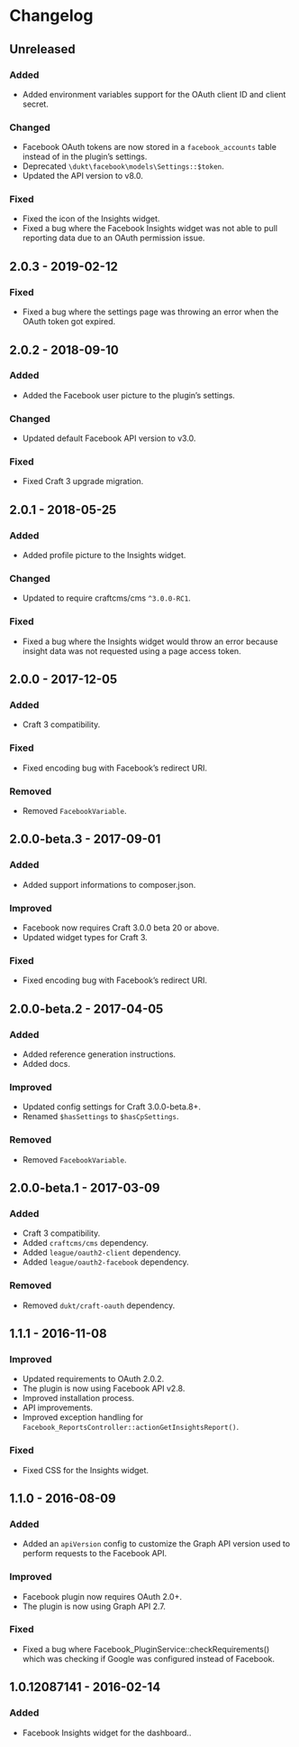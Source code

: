 Changelog
=========

## Unreleased

### Added
- Added environment variables support for the OAuth client ID and client secret.

### Changed
- Facebook OAuth tokens are now stored in a `facebook_accounts` table instead of in the plugin’s settings.
- Deprecated `\dukt\facebook\models\Settings::$token`.
- Updated the API version to v8.0.

### Fixed
- Fixed the icon of the Insights widget.
- Fixed a bug where the Facebook Insights widget was not able to pull reporting data due to an OAuth permission issue.

## 2.0.3 - 2019-02-12

### Fixed
- Fixed a bug where the settings page was throwing an error when the OAuth token got expired.

## 2.0.2 - 2018-09-10

### Added
- Added the Facebook user picture to the plugin’s settings.

### Changed
- Updated default Facebook API version to v3.0.

### Fixed
- Fixed Craft 3 upgrade migration.

## 2.0.1 - 2018-05-25

### Added
- Added profile picture to the Insights widget.

### Changed
- Updated to require craftcms/cms `^3.0.0-RC1`.

### Fixed
- Fixed a bug where the Insights widget would throw an error because insight data was not requested using a page access token.

## 2.0.0 - 2017-12-05

### Added 
- Craft 3 compatibility.

### Fixed
- Fixed encoding bug with Facebook’s redirect URI.

### Removed
- Removed `FacebookVariable`.

## 2.0.0-beta.3 - 2017-09-01

### Added
- Added support informations to composer.json.

### Improved
- Facebook now requires Craft 3.0.0 beta 20 or above.
- Updated widget types for Craft 3.

### Fixed
- Fixed encoding bug with Facebook’s redirect URI.

## 2.0.0-beta.2 - 2017-04-05

### Added

- Added reference generation instructions.
- Added docs.

### Improved

- Updated config settings for Craft 3.0.0-beta.8+.
- Renamed `$hasSettings` to `$hasCpSettings`.

### Removed

- Removed `FacebookVariable`.

## 2.0.0-beta.1 - 2017-03-09

### Added
- Craft 3 compatibility.
- Added `craftcms/cms` dependency.
- Added `league/oauth2-client` dependency.
- Added `league/oauth2-facebook` dependency.

### Removed
- Removed `dukt/craft-oauth` dependency.


## 1.1.1 - 2016-11-08

### Improved
-  Updated requirements to OAuth 2.0.2.
-  The plugin is now using Facebook API v2.8.
-  Improved installation process.
-  API improvements.
-  Improved exception handling for `Facebook_ReportsController::actionGetInsightsReport()`.

### Fixed
-  Fixed CSS for the Insights widget.


## 1.1.0 - 2016-08-09

### Added
-  Added an `apiVersion` config to customize the Graph API version used to perform requests to the Facebook API.

### Improved
-  Facebook plugin now requires OAuth 2.0+.
-  The plugin is now using Graph API 2.7.

### Fixed
-  Fixed a bug where Facebook_PluginService::checkRequirements() which was checking if Google was configured instead of Facebook.


## 1.0.12087141 - 2016-02-14

### Added
-  Facebook Insights widget for the dashboard..